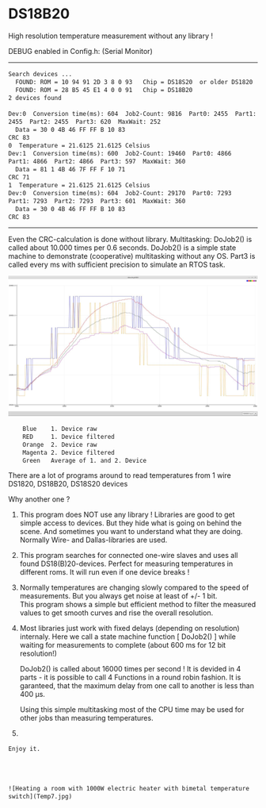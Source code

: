 # DS18B20
High resolution temperature measurement without any library !

DEBUG enabled in Config.h: (Serial Monitor)

---------------

    Search devices ...
      FOUND: ROM = 10 94 91 2D 3 8 0 93   Chip = DS18S20  or older DS1820
      FOUND: ROM = 28 B5 45 E1 4 0 0 91   Chip = DS18B20
    2 devices found

    Dev:0  Conversion time(ms): 604  Job2-Count: 9816  Part0: 2455  Part1: 2455  Part2: 2455  Part3: 620  MaxWait: 252
      Data = 30 0 4B 46 FF FF B 10 83 
    CRC 83
    0  Temperature = 21.6125 21.6125 Celsius 
    Dev:1  Conversion time(ms): 600  Job2-Count: 19460  Part0: 4866  Part1: 4866  Part2: 4866  Part3: 597  MaxWait: 360
      Data = 81 1 4B 46 7F FF F 10 71 
    CRC 71
    1  Temperature = 21.6125 21.6125 Celsius 
    Dev:0  Conversion time(ms): 604  Job2-Count: 29170  Part0: 7293  Part1: 7293  Part2: 7293  Part3: 601  MaxWait: 360
      Data = 30 0 4B 46 FF FF B 10 83 
    CRC 83

---------------

Even the CRC-calculation is done without library.
Multitasking: DoJob2() is called about 10.000 times per 0.6 seconds.
DoJob2() is a simple state machine to demonstrate (cooperative) multitasking without any OS.
Part3 is called every ms with sufficient precision to simulate an RTOS task.


![Test Image 1](Temp6.jpg)

        Blue    1. Device raw
        RED     1. Device filtered
        Orange  2. Device raw
        Magenta 2. Device filtered
        Green   Average of 1. and 2. Device


 There are a lot of programs around to read temperatures from 1 wire DS1820, DS18B20, DS18S20 devices

 Why another one ?

 1. This program does NOT use any library !
    Libraries are good to get simple access to devices. But they hide what is going on behind the scene. And sometimes
    you want to understand what they are doing.
    Normally Wire- and Dallas-libraries are used.

 2. This program searches for connected one-wire slaves and uses all found DS18(B)20-devices.
    Perfect for measuring temperatures in different roms.
    It will run even if one device breaks !

 3. Normally temperatures are changing slowly compared to the speed of measurements.
    But you always get noise at least of +/- 1 bit.   
    This program shows a simple but efficient method to filter the measured values to get smooth curves and rise the overall resolution.

 3. Most libraries just work with fixed delays (depending on resolution) internaly.
    Here we call a state machine function [ DoJob2() ] while waiting for measurements to complete (about 600 ms for 12 bit resolution!)

    DoJob2() is called about 16000 times per second !
    It is devided in 4 parts - it is possible to call 4 Functions in a round robin fashion.
    It is garanteed, that the maximum delay from one call to another is less than 400 µs.

    Using this simple multitasking most of the CPU time may be used for other jobs than measuring temperatures.

 4. 

    Enjoy it.
    
    
    
    
    ![Heating a room with 1000W electric heater with bimetal temperature switch](Temp7.jpg)
